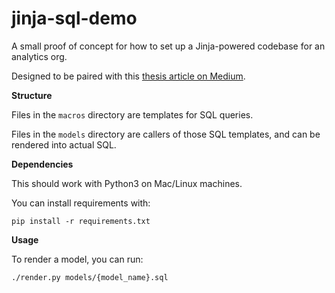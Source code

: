 # jinja-sql-demo

A small proof of concept for how to set up a Jinja-powered codebase for an analytics org.

Designed to be paired with this [thesis article on Medium](https://towardsdatascience.com/jinja-sql-%EF%B8%8F-7e4dff8d8778?sk=2e8e678c133ec42f7ae8427f04a97295).

**Structure**

Files in the `macros` directory are templates for SQL queries.

Files in the `models` directory are callers of those SQL templates, and can be rendered into actual SQL.

**Dependencies**

This should work with Python3 on Mac/Linux machines.

You can install requirements with:

`pip install -r requirements.txt`

**Usage**

To render a model, you can run:

`./render.py models/{model_name}.sql`
